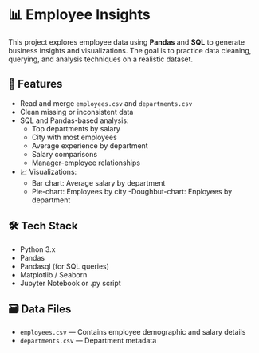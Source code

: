 # 📊 Employee Insights

This project explores employee data using **Pandas** and **SQL** to generate business insights and visualizations. The goal is to practice data cleaning, querying, and analysis techniques on a realistic dataset.

## 🚀 Features

- Read and merge `employees.csv` and `departments.csv`
- Clean missing or inconsistent data
- SQL and Pandas-based analysis:
  - Top departments by salary
  - City with most employees
  - Average experience by department
  - Salary comparisons
  - Manager-employee relationships
- 📈 Visualizations:
  - Bar chart: Average salary by department
  - Pie-chart: Employees by city
  -Doughbut-chart: Enployees by department


## 🛠 Tech Stack

- Python 3.x
- Pandas
- Pandasql (for SQL queries)
- Matplotlib / Seaborn
- Jupyter Notebook or .py script

## 🗃️ Data Files

- `employees.csv` — Contains employee demographic and salary details
- `departments.csv` — Department metadata